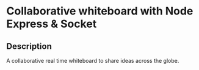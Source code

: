 # Collaborative whiteboard with Node Express & Socket

## Description

A collaborative real time whiteboard to share ideas across the globe.